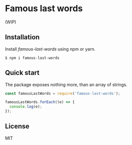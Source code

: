 # Famous last words

(WIP)

## Installation

Install _famous-last-words_ using npm or yarn.

`$ npm i famous-last-words`

## Quick start

The package exposes nothing more, than an array of strings.

```javascript
const famousLastWords = require('famous-last-words');

famousLastWords.forEach((e) => {
  console.log(e);
});
```

## License

MIT
